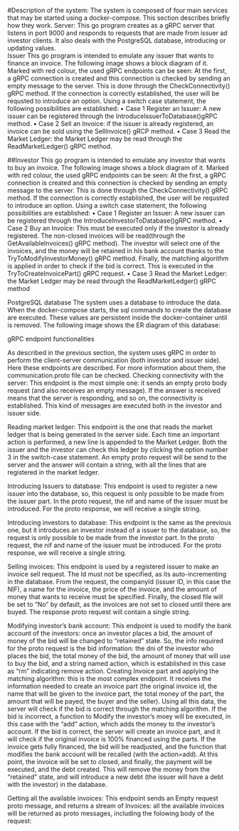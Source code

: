 

#Description of the system:
The system is composed of four main services that may be started  using a docker-compose. This section describes briefly how they work.
Server:
This go program creates as a  gRPC server that listens in port 9000 and responds to requests that are made from issuer ad investor clients. It also deals with the PostgreSQL database, introducing or updating values.  
Issuer
This go program is intended to emulate any issuer that wants to finance an invoice. The following image shows a block diagram of it. Marked with red colour, the used gRPC endpoints can be seen:
At the first, a gRPC connection is created and this connection is checked by sending an empty message to the server. This is done through the CheckConnectivity() gRPC method. If the connection is correctly established, the user will be requsted to introduce an option. Using a switch case statement, the following possibilities are established:
•	Case 1 Register an Issuer: A new issuer can be registered through the IntroduceIssuerToDatabase()gRPC method.
•	Case 2 Sell an Invoice: if the issuer is already registered, an invoice can be sold using the SellInvoice() gRCP method.
•	Case 3 Read the Market Ledger: the Market Ledger may be read through the ReadMarketLedger() gRPC method. 






##Investor
This go program is intended to emulate any investor that wants to buy an invoice. The following image shows a block diagram of it. Marked with red colour, the used gRPC endpoints can be seen: 
At the first, a gRPC connection is created and this connection is checked by sending an empty message to the server. This is done through the CheckConnectivity() gRPC method. If the connection is correctly established, the user will be requsted to introduce an option. Using a switch case statement, the following possibilities are established:
•	Case 1 Register an Issuer: A new issuer can be registered through the IntroduceInvestorToDatabase()gRPC method.
•	Case 2 Buy an Invoice: This must be executed only if the investor is already registered. The non-closed invoices will be read(through the GetAvailableInvoices() gRPC method). The investor will select one of the invoices, and the money will be retained in his bank account thanks to the TryToModifyInvestorMoney() gRPC method. Finally, the matching algorithm is applied in order to check if the bid is correct. This is executed in the TryToCreateInvoicePart() gRPC request.
•	Case 3 Read the Market Ledger: the Market Ledger may be read through the ReadMarketLedger() gRPC method




PostgreSQL database
The system uses a database to introduce the data. When the docker-compose starts, the sql commands to create the database are executed. These values are persistent inside the docker-container until is removed. The following image shows the ER diagram of this database: 
 














gRPC endpoint functionalities

As described in the previous section, the system uses gRPC in order to perform the client-server communication (both investor and issuer side). Here these endpoints are described. For more information about them, the communication.proto file can be checked. 
Checking connectivity with the server: This endpoint is the most simple one: it sends an empty proto body request (and also receives an empty message). If the answer is received means that the server is responding, and so on, the connectivity is established. This kind of messages are executed both in the investor and issuer side. 
 
Reading market ledger: This endpoint is the one that reads the market ledger that is being generated in the server side. Each time an important action is performed, a new line is appended to the Market Ledger. Both the issuer and the investor can check this ledger by clicking the option number 3 in the switch-case statement. An empty proto request will be send to the server and the answer will contain a string, with all the lines that are registered in the market ledger.  
 
Introducing Issuers to database: This endpoint is used to register a new issuer into the database, so, this request is only possible to be made from the issuer part. In the proto request, the nif and name of the issuer must be introduced. For the proto response, we will receive a single string. 
 
Introducing investors to database: This endpoint is the same as the previous one, but it introduces an investor instead of a issuer to the database, so, the request is only possible to be made from the investor part. In the proto request, the nif and name of the issuer must be introduced. For the proto response, we will receive a single string. 
 
Selling invoices: This endpoint is used by a registered issuer to make an invoice sell request. The Id must not be specified, as its auto-incrementing in the database. From the request, the companyId (issuer ID, in this case the NIF), a name for the invoice, the price of the invoice, and the amount of money that wants to receive must be specified. Finally, the closed file will be set to “No”  by default, as the invoices are not set to  closed until there are buyed. The response proto request will contain a single string.
 
Modifying investor’s bank account: This endpoint is used to modify the bank account of the investors: once an investor places a bid, the amount of money of the bid will be changed to “retained” state. So, the info required for the proto request is the bid information: the dni of the investor who places the bid, the total money of the bid, the amount of money that will use to buy the bid, and a string named action, which is established in this case as “rm” indicating remove action. Creating Invoice part and applying the matching algorithm:  this is the most complex endpoint. It receives the information needed to create an invoice part (the original invoice id, the name that will be given to the invoice part, the total money of the part, the amount that will be payed, the buyer and the seller). Using all this data, the server will check if the bid is correct through the matching algorithm. If the bid is incorrect, a function to Modify the investor’s moey will be executed, in this case with the “add” action, which adds the money to the investor’s account. If the bid is correct, the server will create an invoice part, and it will check if the original invoice is 100% financed using the parts. If the invoice gets fully financed, the bid will be readjusted, and the function that modifies the bank account will be recalled (with the action=add). 
At this point, the invoice will be set to closed, and finally, the payment will be executed, and the debt created. This will remove the money from the “retained” state, and will introduce a new debt (the issuer will have a debt with the investor) in the database. 
 
Getting all the available invoices: This endpoint sends an Empty request proto message, and returns a stream of Invoices: all the available invoices will be returned as proto messages, including the folowing body of the request:
 

